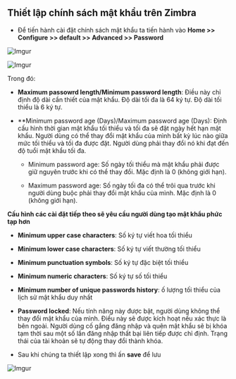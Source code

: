 ## Thiết lập chính sách mật khẩu trên Zimbra
- Để tiến hành cài đặt chính sách mật khẩu ta tiến hành vào **Home >> Configure >> default >> Advanced >> Password**

![Imgur](https://i.imgur.com/6CKU1Ka.png)

![Imgur](https://i.imgur.com/Qjg2iUt.png)


Trong đó: 
- **Maximum passowrd length/Minimum password length**: Điều này chỉ định độ dài cần thiết của mật khẩu. Độ dài tối đa là 64 ký tự. Độ dài tối thiểu là 6 ký tự.

- **Minimum password age (Days)/Maximum password age (Days): Định cấu hình thời gian mật khẩu tối thiểu và tối đa sẽ đặt ngày hết hạn mật khẩu. Người dùng có thể thay đổi mật khẩu của mình bất kỳ lúc nào giữa mức tối thiểu và tối đa được đặt. Người dùng phải thay đổi nó khi đạt đến độ tuổi mật khẩu tối đa.

	- Minimum password age: Số ngày tối thiểu mà mật khẩu phải được giữ nguyên trước khi có thể thay đổi. Mặc định là 0 (không giới hạn).

	- Maximum password age: Số ngày tối đa có thể trôi qua trước khi người dùng buộc phải thay đổi mật khẩu của mình. Mặc định là 0 (không giới hạn).

**Cấu hình các cài đặt tiếp theo sẽ yêu cầu người dùng tạo mật khẩu phức tạp hơn**

- **Minimum upper case characters**: Số ký tự viết hoa tối thiểu

- **Minimum lower case characters**: Số ký tự viết thường tối thiểu

- **Minimum punctuation symbols**: Số ký tự đặc biệt tối thiểu

- **Minimum numeric characters**: Số ký tự số tối thiểu

- **Minimum number of unique passwords history**: ố lượng tối thiểu của lịch sử mật khẩu duy nhất

- **Password locked**: Nếu tính năng này được bật, người dùng không thể thay đổi mật khẩu của mình. Điều này sẽ được kích hoạt nếu xác thực là bên ngoài. Người dùng cố gắng đăng nhập và quên mật khẩu sẽ bị khóa tạm thời sau một số lần đăng nhập thất bại liên tiếp được chỉ định. Trạng thái của tài khoản sẽ tự động thay đổi thành khóa.

- Sau khi chúng ta thiết lập xong thì ấn **save** để lưu

![Imgur](https://i.imgur.com/v9o8YUZ.png)